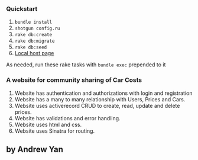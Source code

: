 

### Quickstart

1.  `bundle install`
2.  `shotgun config.ru`
3.  `rake db:create`
4.  `rake db:migrate`
5.  `rake db:seed`
6.  [Local host page](http://localhost:9393/)

As needed, run these rake tasks with `bundle exec` prepended to it

### A website for community sharing of Car Costs

1. Website has authentication and authorizations with login and registration
2. Website has a many to many relationship with Users, Prices and Cars.
3. Website uses activerecord CRUD to create, read, update and delete prices.
4. Website has validations and error handling.
5. Website uses html and css.
6. Website uses Sinatra for routing. 


## by Andrew Yan
